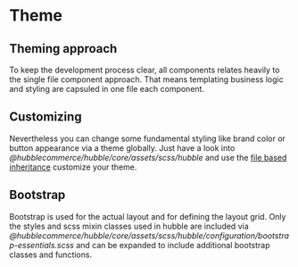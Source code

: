 # Theme

## Theming approach

To keep the development process clear, all components relates heavily to the single file component approach. 
That means templating business logic and styling are capsuled in one file each component. 

## Customizing 

Nevertheless you can change some fundamental styling like brand color or button appearance via a theme globally.
Just have a look into _@hubblecommerce/hubble/core/assets/scss/hubble_ and use the
[file based inheritance](/pwa/architecture/filebasedinheritance.html#overwriting-files) customize your theme.

## Bootstrap

Bootstrap is used for the actual layout and for defining the layout grid. Only the styles and scss mixin classes used 
in hubble are included via _@hubblecommerce/hubble/core/assets/scss/hubble/configuration/bootstrap-essentials.scss_ 
and can be expanded to include additional bootstrap classes and functions.